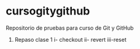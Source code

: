 # cursogitygithub
Repositorio de pruebas para curso de Git y GitHub

1) Repaso clase 1
    i-  checkout
    ii- revert
    iii-reset
